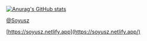 [![Anurag's GitHub stats](https://github-readme-stats.vercel.app/api?username=skhyr&count_private=true&show_icons=true&theme=vision-friendly-dark&line_height=27&border_radius=0&hide_border=false)](https://github.com/anuraghazra/github-readme-stats)

[@Soyusz](https://github.com/Soyusz)

[https://soyusz.netlify.app](https://soyusz.netlify.app/)
